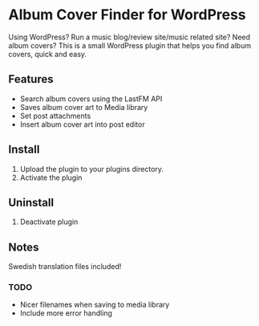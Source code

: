 # Album Cover Finder for WordPress

Using WordPress? Run a music blog/review site/music related site? Need album covers?
This is a small WordPress plugin that helps you find album covers, quick and easy.

## Features
+ Search album covers using the LastFM API
+ Saves album cover art to Media library
+ Set post attachments
+ Insert album cover art into post editor

## Install
1. Upload the plugin to your plugins directory.
2. Activate the plugin

## Uninstall
1. Deactivate plugin

## Notes
Swedish translation files included!

### TODO
+ Nicer filenames when saving to media library
+ Include more error handling